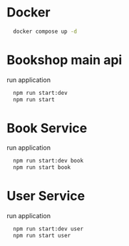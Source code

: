 # Docker

```bash
  docker compose up -d
```

# Bookshop main api 

run application
```bash
  npm run start:dev 
  npm run start 
```

# Book Service

run application
```bash
  npm run start:dev book
  npm run start book
```
# User Service

run application
```bash
  npm run start:dev user
  npm run start user
```